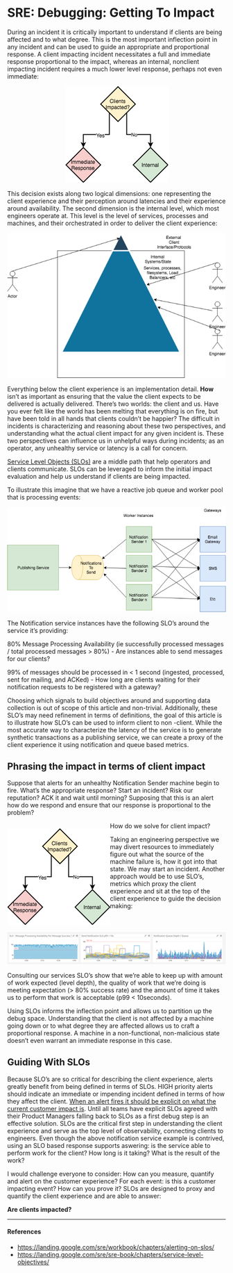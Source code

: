 # SRE: Debugging: Getting To Impact

During an incident it is critically important to understand if clients are being affected and to what degree.  This is the most important inflection point in any incident and can be used to guide an appropriate and proportional response.  A client impacting incident necessitates a full and immediate response proportional to the impact, whereas an internal, nonclient impacting incident requires a much lower level response, perhaps not even immediate:

<p align="center">
  <img src="static/getting_to_impact.png">
</p>

This decision exists along two logical dimensions: one representing the client experience and their perception around latencies and their experience around availability.  The second dimension is the internal level, which most engineers operate at.  This level is the level of services, processes and machines, and their orchestrated in order to deliver the client experience:

<p align="center">
  <img src="static/system_dimensions.png">
</p>

Everything below the client experience is an implementation detail.  **How** isn’t as important as ensuring that the value the client expects to be delivered is actually delivered. There’s two worlds: the client and us. Have you ever felt like the world has been melting that everything is on fire, but have been told in all hands that clients couldn’t be happier? The difficult in incidents is characterizing and reasoning about these two perspectives, and understanding what the actual client impact for any given incident is.  These two perspectives can influence us in unhelpful ways during incidents; as an operator, any unhealthy service or latency is a call for concern.  

[Service Level Objects (SLOs)](https://landing.google.com/sre/sre-book/chapters/service-level-objectives/) are a middle path that help operators and clients communicate.  SLOs can be leveraged to inform the initial impact evaluation and help us understand if clients are being impacted.

To illustrate this imagine that we have a reactive job queue and worker pool that is processing events:

<p align="center">
  <img src="static/notifications_topology.png">
</p>

The Notification service instances have the following SLO’s around the service it’s providing:

80% Message Processing Availability (ie successfully processed messages / total processed messages > 80%) - Are instances able to send messages for our clients?

99% of messages should be processed in < 1 second (ingested, processed, sent for mailing, and ACKed) - How long are clients waiting for their notification requests to be registered with a gateway?

Choosing which signals to build objectives around and supporting data collection is out of scope of this article and non-trivial. Additionally, these SLO’s may need refinement in terms of definitions, the goal of this article is to illustrate how SLO’s can be used to inform client to non -client.  While the most accurate way to characterize the latency of the service is to generate synthetic transactions as a publishing service, we can create a proxy of the client experience it using notification and queue based metrics.

## Phrasing the impact in terms of client impact

Suppose that alerts for an unhealthy Notification Sender machine begin to fire.  What’s the appropriate response? Start an incident? Risk our reputation? ACK it and wait until morning? Supposing that this is an alert how do we respond and ensure that our response is proportional to the problem?

<p align="left" style="float:left;">
  <img src="static/getting_to_impact.png">
</p>

How do we solve for client impact?  

Taking an engineering perspective we may divert resources to immediately figure out what the source of the machine failure is, how it got into that state.  We may start an incident.  Another approach would be to use SLO’s, metrics which proxy the client experience and sit at the top of the client experience to guide the decision making:

<p align="center">
  <img src="static/SLOs_dashboard.png">
</p>

Consulting our services SLO’s show that we’re able to keep up with amount of work expected (level depth), the quality of work that we’re doing is meeting expectation (> 80% success rate) and the amount of time it takes us to perform that work is acceptable (p99 < 10seconds).

Using SLOs informs the inflection point and allows us to partition up the debug space.  Understanding that the client is not affected by a machine going down or to what degree they are affected allows us to craft a proportional response. A machine in a non-functional, non-malicious state doesn’t even warrant an immediate response in this case.

## Guiding With SLOs

Because SLO’s are so critical for describing the client experience, alerts greatly benefit from being defined in terms of SLOs. HIGH priority alerts should indicate an immediate or impending incident defined in terms of how they affect the client.  [When an alert fires it should be explicit on what the current customer impact is](https://landing.google.com/sre/workbook/chapters/alerting-on-slos/).  Until all teams have explicit SLOs agreed with their Product Managers falling back to SLOs as a first debug step is an effective solution.  SLOs are the critical first step in understanding the client experience and serve as the top level of observability, connecting clients to engineers.  Even though the above notification service example is contrived, using an SLO based response supports aswering: is the service able to perform work for the client? How long is it taking? What is the result of the work?

I would challenge everyone to consider: How can you measure, quantify and alert on the customer experience? For each event: is this a customer impacting event? How can you prove it? SLOs are designed to proxy and quantify the client experience and are able to answer:

**Are clients impacted?**

-----

#### References
- https://landing.google.com/sre/workbook/chapters/alerting-on-slos/
- https://landing.google.com/sre/sre-book/chapters/service-level-objectives/

